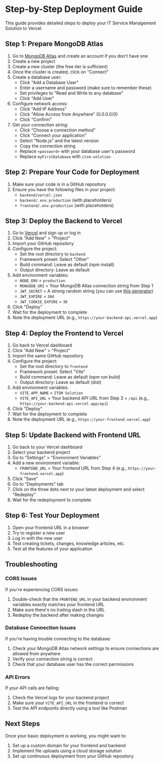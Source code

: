 # Step-by-Step Deployment Guide

This guide provides detailed steps to deploy your IT Service Management Solution to Vercel.

## Step 1: Prepare MongoDB Atlas

1. Go to [MongoDB Atlas](https://www.mongodb.com/cloud/atlas/register) and create an account if you don't have one
2. Create a new project
3. Create a new cluster (the free tier is sufficient)
4. Once the cluster is created, click on "Connect"
5. Create a database user:
   - Click "Add a Database User"
   - Enter a username and password (make sure to remember these)
   - Set privileges to "Read and Write to any database"
   - Click "Add User"
6. Configure network access:
   - Click "Add IP Address"
   - Click "Allow Access from Anywhere" (0.0.0.0/0)
   - Click "Confirm"
7. Get your connection string:
   - Click "Choose a connection method"
   - Click "Connect your application"
   - Select "Node.js" and the latest version
   - Copy the connection string
   - Replace `<password>` with your database user's password
   - Replace `myFirstDatabase` with `itsm-solution`

## Step 2: Prepare Your Code for Deployment

1. Make sure your code is in a GitHub repository
2. Ensure you have the following files in your project:
   - `backend/vercel.json`
   - `backend/.env.production` (with placeholders)
   - `frontend/.env.production` (with placeholders)

## Step 3: Deploy the Backend to Vercel

1. Go to [Vercel](https://vercel.com/) and sign up or log in
2. Click "Add New" > "Project"
3. Import your GitHub repository
4. Configure the project:
   - Set the root directory to `backend`
   - Framework preset: Select "Other"
   - Build command: Leave as default (npm install)
   - Output directory: Leave as default
5. Add environment variables:
   - `NODE_ENV` = `production`
   - `MONGODB_URI` = Your MongoDB Atlas connection string from Step 1
   - `JWT_SECRET` = A strong random string (you can use [this generator](https://passwordsgenerator.net/))
   - `JWT_EXPIRE` = `30d`
   - `JWT_COOKIE_EXPIRE` = `30`
6. Click "Deploy"
7. Wait for the deployment to complete
8. Note the deployment URL (e.g., `https://your-backend-api.vercel.app`)

## Step 4: Deploy the Frontend to Vercel

1. Go back to Vercel dashboard
2. Click "Add New" > "Project"
3. Import the same GitHub repository
4. Configure the project:
   - Set the root directory to `frontend`
   - Framework preset: Select "Vite"
   - Build command: Leave as default (npm run build)
   - Output directory: Leave as default (dist)
5. Add environment variables:
   - `VITE_APP_NAME` = `ITSM Solution`
   - `VITE_API_URL` = Your backend API URL from Step 3 + `/api` (e.g., `https://your-backend-api.vercel.app/api`)
6. Click "Deploy"
7. Wait for the deployment to complete
8. Note the deployment URL (e.g., `https://your-frontend.vercel.app`)

## Step 5: Update Backend with Frontend URL

1. Go back to your Vercel dashboard
2. Select your backend project
3. Go to "Settings" > "Environment Variables"
4. Add a new environment variable:
   - `FRONTEND_URL` = Your frontend URL from Step 4 (e.g., `https://your-frontend.vercel.app`)
5. Click "Save"
6. Go to "Deployments" tab
7. Click on the three dots next to your latest deployment and select "Redeploy"
8. Wait for the redeployment to complete

## Step 6: Test Your Deployment

1. Open your frontend URL in a browser
2. Try to register a new user
3. Log in with the new user
4. Test creating tickets, changes, knowledge articles, etc.
5. Test all the features of your application

## Troubleshooting

### CORS Issues

If you're experiencing CORS issues:

1. Double-check that the `FRONTEND_URL` in your backend environment variables exactly matches your frontend URL
2. Make sure there's no trailing slash in the URL
3. Redeploy the backend after making changes

### Database Connection Issues

If you're having trouble connecting to the database:

1. Check your MongoDB Atlas network settings to ensure connections are allowed from anywhere
2. Verify your connection string is correct
3. Check that your database user has the correct permissions

### API Errors

If your API calls are failing:

1. Check the Vercel logs for your backend project
2. Make sure your `VITE_API_URL` in the frontend is correct
3. Test the API endpoints directly using a tool like Postman

## Next Steps

Once your basic deployment is working, you might want to:

1. Set up a custom domain for your frontend and backend
2. Implement file uploads using a cloud storage solution
3. Set up continuous deployment from your GitHub repository
